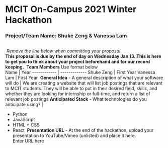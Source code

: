 # MCIT On-Campus 2021 Winter Hackathon  
### Project/Team Name: Shuke Zeng & Vanessa Lam
##  
​
*Remove the line below when committing your proposal*  
**This proposal is due by the end of day on Wednesday Jan 13. This is here to get you to think about your project beforehand and for our record keeping.**
​
**Team Members**  Use format below  
Name | Year
------------ | -------------
Shuke Zeng | First Year
Vanessa Lam | First Year
​​
**General Idea**  - A general description of what your software will do  |
We are creating a website that will list job postings that are relevant to MCIT students. They will be able to put in their desired field, skills, and whether they are looking for internship or full-time, and return a list of relevant job postings
​
**Anticipated Stack** - What technologies do you anticipate using?  |
- Python
- JavaScript
- HTML + CSS
- React
​
**Presentation URL** - At the end of the hackathon, upload your presentation to YouTube/Vimeo (unlisted) and place it here.  
Enter URL here
